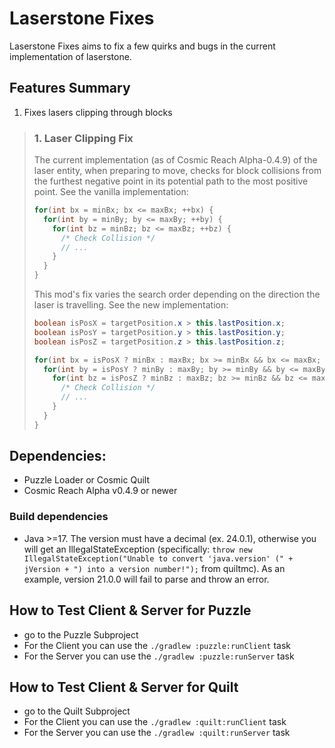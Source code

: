# Laserstone Fixes
Laserstone Fixes aims to fix a few quirks and bugs in the current implementation of laserstone.

## Features Summary
1. Fixes lasers clipping through blocks

> ### 1. Laser Clipping Fix
> The current implementation (as of Cosmic Reach Alpha-0.4.9) of the laser entity, when preparing to move, checks for block collisions from the furthest negative point in its potential path to the most positive point. See the vanilla implementation:
> ```Java
> for(int bx = minBx; bx <= maxBx; ++bx) {
>   for(int by = minBy; by <= maxBy; ++by) {
>     for(int bz = minBz; bz <= maxBz; ++bz) {
>       /* Check Collision */
>       // ...
>     }
>   }
> }
> ```
>
> This mod's fix varies the search order depending on the direction the laser is travelling. See the new implementation:
> ```Java
> boolean isPosX = targetPosition.x > this.lastPosition.x;
> boolean isPosY = targetPosition.y > this.lastPosition.y;
> boolean isPosZ = targetPosition.z > this.lastPosition.z;
>
> for(int bx = isPosX ? minBx : maxBx; bx >= minBx && bx <= maxBx; bx += isPosX ? 1 : -1) {
>   for(int by = isPosY ? minBy : maxBy; by >= minBy && by <= maxBy; by += isPosY ? 1 : -1) {
>     for(int bz = isPosZ ? minBz : maxBz; bz >= minBz && bz <= maxBz; bz += isPosZ ? 1 : -1) {
>       /* Check Collision */
>       // ...
>     }
>   }
> }
> ```

## Dependencies:
- Puzzle Loader or Cosmic Quilt
- Cosmic Reach Alpha v0.4.9 or newer

### Build dependencies
- Java >=17. The version must have a decimal (ex. 24.0.1), otherwise you will get an IllegalStateException (specifically: `throw new IllegalStateException("Unable to convert 'java.version' (" + jVersion + ") into a version number!");` from quiltmc). As an example, version 21.0.0 will fail to parse and throw an error.

## How to Test Client & Server for Puzzle
- go to the Puzzle Subproject
- For the Client you can use the `./gradlew :puzzle:runClient` task
- For the Server  you can use the `./gradlew :puzzle:runServer` task

## How to Test Client & Server for Quilt
- go to the Quilt Subproject
- For the Client you can use the `./gradlew :quilt:runClient` task
- For the Server  you can use the `./gradlew :quilt:runServer` task

